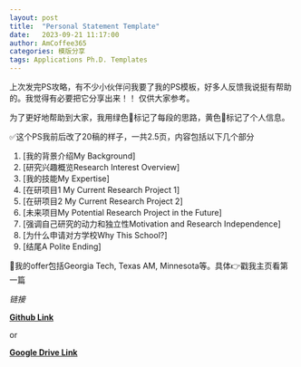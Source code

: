 ```yaml
---
layout: post
title:  "Personal Statement Template" 
date:   2023-09-21 11:17:00
author: AmCoffee365
categories: 模版分享 
tags: Applications Ph.D. Templates
---
```




上次发完PS攻略，有不少小伙伴问我要了我的PS模板，好多人反馈我说挺有帮助的。我觉得有必要把它分享出来！！ 仅供大家参考。

为了更好地帮助到大家，我用绿色💚标记了每段的思路，黄色💛标记了个人信息。

✅这个PS我前后改了20稿的样子，一共2.5页，内容包括以下几个部分

1. [我的背景介绍My Background]
2. [研究兴趣概览Research Interest Overview]
3. [我的技能My Expertise]
4. [在研项目1 My Current Research Project 1]
5. [在研项目2 My Current Research Project 2]
6. [未来项目My Potential Research Project in the Future]
7. [强调自己研究的动力和独立性Motivation and Research Independence]
8. [为什么申请对方学校Why This School?]
9. [结尾A Polite Ending]

🍒我的offer包括Georgia Tech, Texas AM, Minnesota等。具体👉戳我主页看第一篇

*链接*

**[Github Link](https://github.com/amcoffee365/amcoffee365.github.io/raw/main/files/PS_Cornell.docx)**

or 

**[Google Drive Link](https://docs.google.com/document/d/1y8-sttpWYENBbbhZRIb3-hCtOaYKOA5f/edit?usp=drive_link&ouid=101350592384390474281&rtpof=true&sd=true)**




